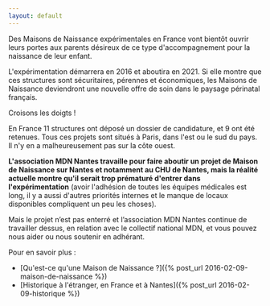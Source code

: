 ```yaml
---
layout: default
---
```


Des Maisons de Naissance expérimentales en France vont bientôt ouvrir leurs portes aux parents désireux de ce type d'accompagnement pour la naissance de leur enfant.

L'expérimentation démarrera en 2016 et aboutira en 2021. Si elle montre que ces structures sont sécuritaires, pérennes et économiques, les Maisons de Naissance deviendront une nouvelle offre de soin dans le paysage périnatal français.

Croisons les doigts !

En France 11 structures ont déposé un dossier de candidature, et 9 ont été retenues. Tous ces projets sont situés à Paris, dans l'est ou le sud du pays. Il n'y en a malheureusement pas sur la côte ouest.

**L'association MDN Nantes travaille pour faire aboutir un projet de Maison de Naissance sur Nantes et notamment au CHU de Nantes, mais la réalité actuelle montre qu'il serait trop prématuré d'entrer dans l'expérimentation** (avoir l'adhésion de toutes les équipes médicales est long, il y a aussi d'autres priorités internes et le manque de locaux disponibles compliquent un peu les choses).

Mais le projet n’est pas enterré et l’association MDN Nantes continue de travailler dessus, en relation avec le collectif national MDN, et vous pouvez nous aider ou nous soutenir en adhérant.

Pour en savoir plus :

* [Qu'est-ce qu'une Maison de Naissance ?]({% post_url 2016-02-09-maison-de-naissance %})
* [Historique à l'étranger, en France et à Nantes]({% post_url 2016-02-09-historique %})
